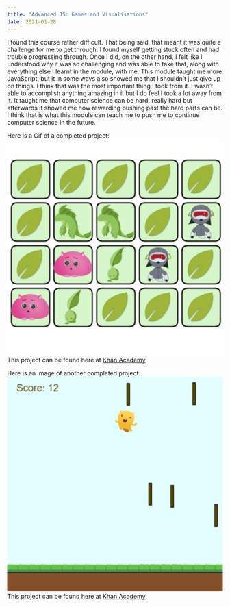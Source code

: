 ```yaml
---
title: "Advanced JS: Games and Visualisations"
date: 2021-01-28
---
```

I found this course rather difficult. That being said, that meant it was quite a challenge for me to get through. I found myself getting stuck often and had trouble progressing through. Once I did, on the other hand, I felt like I understood why it was so challenging and was able to take that, along with everything else I learnt in the module, with me. This module taught me more JavaScript, but it in some ways also showed me that I shouldn’t just give up on things. I think that was the most important thing I took from it. I wasn’t able to accomplish anything amazing in it but I do feel I took a lot away from it. It taught me that computer science can be hard, really hard but afterwards it showed me how rewarding pushing past the hard parts can be. I think that is what this module can teach me to push me to continue computer science in the future.  

Here is a Gif of a completed project:
<img src="https://raw.githubusercontent.com/lydiaroy/portfolio/master/assets/images/js%20games.gif" alt="Image of the Extreme Memory++ project.">  
This project can be found here at <a href="https://www.khanacademy.org/computer-programming/spin-off-of-project-memory/5755516186214400">Khan Academy</a>  

Here is an image of another completed project:
<img src="https://raw.githubusercontent.com/lydiaroy/portfolio/master/assets/images/js%20games.png" alt="Image of the Hoppy Beaver Extreme project.">  
This project can be found here at <a href="https://www.khanacademy.org/computer-programming/spin-off-of-project-hoppy-beaver-extreme/4993230307803136">Khan Academy</a>
